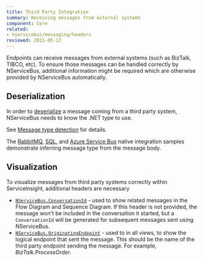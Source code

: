 ```yaml
---
title: Third Party Integration
summary: Receiving messages from external systems
component: Core
related:
- nservicebus/messaging/headers
reviewed: 2021-05-12
---
```


Endpoints can receive messages from external systems (such as BizTalk, TIBCO, etc). To ensure those messages can be handled correctly by NServiceBus, additional information might be required which are otherwise provided by NServiceBus automatically.


## Deserialization

In order to [deserialize](/nservicebus/serialization/) a message coming from a third party system, NServiceBus needs to know the .NET type to use.

See [Message type detection](/nservicebus/messaging/message-type-detection.md) for details.

The [RabbitMQ](/samples/rabbitmq/native-integration/), [SQL](/samples/sqltransport/native-integration/), and [Azure Service Bus](/samples/azure-service-bus-netstandard/native-integration/) native integration samples demonstrate inferring message type from the message body.


## Visualization

To visualize messages from third party systems correctly within ServiceInsight, additional headers are necessary

- [`NServiceBus.ConversationId`](/nservicebus/messaging/headers.md#messaging-interaction-headers-nservicebus-conversationid) - used to show related messages in the Flow Diagram and Sequence Diagram. If this header is not provided, the message won't be included in the conversation it started, but a `ConversationId` will be generated for subsequent messages sent using NServiceBus.
- [`NServiceBus.OriginatingEndpoint`](/nservicebus/messaging/headers.md#diagnostic-and-informational-headers-nservicebus-originatingendpoint) - used to in all views, to show the logical endpoint that sent the message. This should be the name of the third party endpoint sending the message. For example, _BizTalk.ProcessOrder_.
